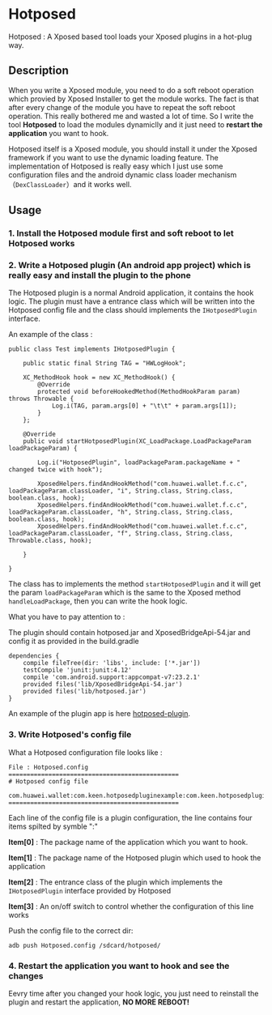# Hotposed

Hotposed : A Xposed based tool loads your Xposed plugins in a hot-plug way.

## Description

When you write a Xposed module, you need to do a soft reboot operation which provied by Xposed Installer to get the module works. The fact is that after every change of the module you have to repeat the soft reboot operation. This really bothered me and wasted a lot of time. So I write the tool **Hotposed** to load the modules dynamiclly and it just need to **restart the application** you want to hook.

Hotposed itself is a Xposed module, you should install it under the Xposed framework if you want to use the dynamic loading feature. The implementation of Hotposed is really easy which I just use some configuration files and the android dynamic class loader mechanism（``DexClassLoader``）and it works well.

## Usage

### 1. Install the Hotposed module first and soft reboot to let Hotposed works

### 2. Write a Hotposed plugin (An android app project) which is really easy and install the plugin to the phone

The Hotposed plugin is a normal Android application, it contains the hook logic. The plugin must have a entrance class which will be written into the Hotposed config file and the class should implements the ```IHotposedPlugin``` interface. 

An example of the class :

```
public class Test implements IHotposedPlugin {

    public static final String TAG = "HWLogHook";

    XC_MethodHook hook = new XC_MethodHook() {
        @Override
        protected void beforeHookedMethod(MethodHookParam param) throws Throwable {
            Log.i(TAG, param.args[0] + "\t\t" + param.args[1]);
        }
    };

    @Override
    public void startHotposedPlugin(XC_LoadPackage.LoadPackageParam loadPackageParam) {

        Log.i("HotposedPlugin", loadPackageParam.packageName + " changed twice with hook");

        XposedHelpers.findAndHookMethod("com.huawei.wallet.f.c.c", loadPackageParam.classLoader, "i", String.class, String.class, boolean.class, hook);
        XposedHelpers.findAndHookMethod("com.huawei.wallet.f.c.c", loadPackageParam.classLoader, "h", String.class, String.class, boolean.class, hook);
        XposedHelpers.findAndHookMethod("com.huawei.wallet.f.c.c", loadPackageParam.classLoader, "f", String.class, String.class, Throwable.class, hook);

    }

}
```

The class has to implements the method ``startHotposedPlugin`` and it will get the param ``loadPackageParam`` which is the same to the Xposed method ``handleLoadPackage``, then you can write the hook logic.

What you have to pay attention to :

The plugin should contain hotposed.jar and XposedBridgeApi-54.jar and config it as provided in the build.gradle

```
dependencies {
    compile fileTree(dir: 'libs', include: ['*.jar'])
    testCompile 'junit:junit:4.12'
    compile 'com.android.support:appcompat-v7:23.2.1'
    provided files('lib/XposedBridgeApi-54.jar')
    provided files('lib/hotposed.jar')
}
```

An example of the plugin app is here [hotposed-plugin](https://github.com/liuyufei/hotposed-plugin).

### 3. Write Hotposed's config file

What a Hotposed configuration file looks like :

```
File : Hotposed.config
===============================================
# Hotposed config file

com.huawei.wallet:com.keen.hotposedpluginexample:com.keen.hotposedpluginexample.Test:on
===============================================
```

Each line of the config file is a plugin configuration, the line contains four items spilted by symble ":"

**Item[0]** : The package name of the application which you want to hook. 

**Item[1]** : The package name of the Hotposed plugin which used to hook the application

**Item[2]** : The entrance class of the plugin which implements the ```IHotposedPlugin``` interface provided by Hotposed

**Item[3]** : An on/off switch to control whether the configuration of this line works

Push the config file to the correct dir:

```
adb push Hotposed.config /sdcard/hotposed/
```

### 4. Restart the application you want to hook and see the changes

Eevry time after you changed your hook logic, you just need to reinstall the plugin and restart the application, **NO MORE REBOOT!**